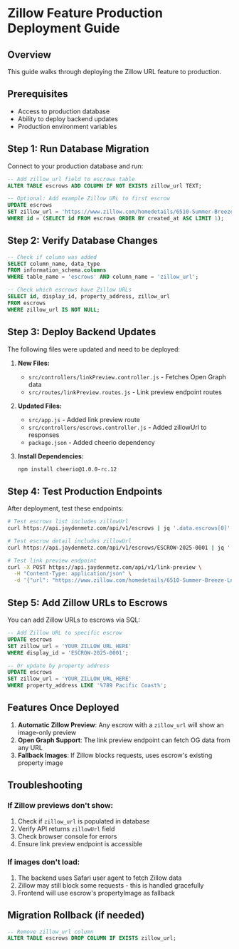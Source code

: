 # Zillow Feature Production Deployment Guide

## Overview
This guide walks through deploying the Zillow URL feature to production.

## Prerequisites
- Access to production database
- Ability to deploy backend updates
- Production environment variables

## Step 1: Run Database Migration

Connect to your production database and run:

```sql
-- Add zillow_url field to escrows table
ALTER TABLE escrows ADD COLUMN IF NOT EXISTS zillow_url TEXT;

-- Optional: Add example Zillow URL to first escrow
UPDATE escrows 
SET zillow_url = 'https://www.zillow.com/homedetails/6510-Summer-Breeze-Ln-Bakersfield-CA-93313/19056207_zpid/'
WHERE id = (SELECT id FROM escrows ORDER BY created_at ASC LIMIT 1);
```

## Step 2: Verify Database Changes

```sql
-- Check if column was added
SELECT column_name, data_type 
FROM information_schema.columns 
WHERE table_name = 'escrows' AND column_name = 'zillow_url';

-- Check which escrows have Zillow URLs
SELECT id, display_id, property_address, zillow_url 
FROM escrows 
WHERE zillow_url IS NOT NULL;
```

## Step 3: Deploy Backend Updates

The following files were updated and need to be deployed:

1. **New Files:**
   - `src/controllers/linkPreview.controller.js` - Fetches Open Graph data
   - `src/routes/linkPreview.routes.js` - Link preview endpoint routes

2. **Updated Files:**
   - `src/app.js` - Added link preview route
   - `src/controllers/escrows.controller.js` - Added zillowUrl to responses
   - `package.json` - Added cheerio dependency

3. **Install Dependencies:**
   ```bash
   npm install cheerio@1.0.0-rc.12
   ```

## Step 4: Test Production Endpoints

After deployment, test these endpoints:

```bash
# Test escrows list includes zillowUrl
curl https://api.jaydenmetz.com/api/v1/escrows | jq '.data.escrows[0]'

# Test escrow detail includes zillowUrl
curl https://api.jaydenmetz.com/api/v1/escrows/ESCROW-2025-0001 | jq '.zillowUrl'

# Test link preview endpoint
curl -X POST https://api.jaydenmetz.com/api/v1/link-preview \
  -H "Content-Type: application/json" \
  -d '{"url": "https://www.zillow.com/homedetails/6510-Summer-Breeze-Ln-Bakersfield-CA-93313/19056207_zpid/"}'
```

## Step 5: Add Zillow URLs to Escrows

You can add Zillow URLs to escrows via SQL:

```sql
-- Add Zillow URL to specific escrow
UPDATE escrows 
SET zillow_url = 'YOUR_ZILLOW_URL_HERE'
WHERE display_id = 'ESCROW-2025-0001';

-- Or update by property address
UPDATE escrows 
SET zillow_url = 'YOUR_ZILLOW_URL_HERE'
WHERE property_address LIKE '%789 Pacific Coast%';
```

## Features Once Deployed

1. **Automatic Zillow Preview**: Any escrow with a `zillow_url` will show an image-only preview
2. **Open Graph Support**: The link preview endpoint can fetch OG data from any URL
3. **Fallback Images**: If Zillow blocks requests, uses escrow's existing property image

## Troubleshooting

### If Zillow previews don't show:
1. Check if `zillow_url` is populated in database
2. Verify API returns `zillowUrl` field
3. Check browser console for errors
4. Ensure link preview endpoint is accessible

### If images don't load:
1. The backend uses Safari user agent to fetch Zillow data
2. Zillow may still block some requests - this is handled gracefully
3. Frontend will use escrow's propertyImage as fallback

## Migration Rollback (if needed)

```sql
-- Remove zillow_url column
ALTER TABLE escrows DROP COLUMN IF EXISTS zillow_url;
```